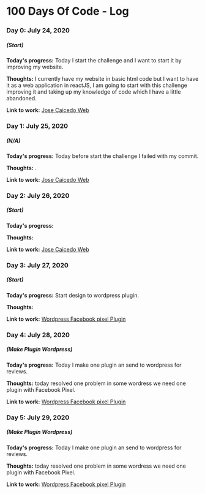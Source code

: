 # 100 Days Of Code - Log

### Day 0: July 24, 2020
##### (Start)	

**Today's progress:** Today I start the challenge and I want to start it by improving my website.

**Thoughts:** I currently have my website in basic html code but I want to have it as a web application in reactJS, I am going to start with this challenge improving it and taking up my knowledge of code which I have a little abandoned.

**Link to work:** [Jose Caicedo Web](https://josecaicedo.co/)

### Day 1: July 25, 2020
##### (N/A)	

**Today's progress:** Today before start the challenge I failed with my commit.

**Thoughts:** .

**Link to work:** [Jose Caicedo Web](https://josecaicedo.co/)

### Day 2: July 26, 2020
##### (Start)	

**Today's progress:** 

**Thoughts:** 

**Link to work:** [Jose Caicedo Web](https://josecaicedo.co/)

### Day 3: July 27, 2020
##### (Start)	

**Today's progress:** Start design to wordpress plugin.

**Thoughts:** 

**Link to work:** [Wordpress Facebook pixel Plugin](https://github.com/sj-social-media/addons-for-pixel/releases/tag/latest)

### Day 4: July 28, 2020
##### (Make Plugin Wordpress)	

**Today's progress:** Today I make one plugin an send to wordpress for reviews.

**Thoughts:** today resolved one problem in some wordress we need one plugin with Facebook Pixel.

**Link to work:** [Wordpress Facebook pixel Plugin](https://github.com/sj-social-media/addons-for-pixel/releases/tag/latest)

### Day 5: July 29, 2020
##### (Make Plugin Wordpress)	

**Today's progress:** Today I make one plugin an send to wordpress for reviews.

**Thoughts:** today resolved one problem in some wordress we need one plugin with Facebook Pixel.

**Link to work:** [Wordpress Facebook pixel Plugin](https://github.com/sj-social-media/addons-for-pixel/releases/tag/latest)

